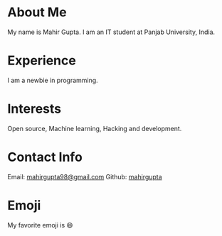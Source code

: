 # About Me
My name is Mahir Gupta. I am an IT student at Panjab University, India.
# Experience
I am a newbie in programming.
# Interests
Open source, Machine learning, Hacking  and development.
# Contact Info
Email: [mahirgupta98@gmail.com](mailto:mahirgupta98@gmail.com)
Github: [mahirgupta](https://github.com/Mahirgupta)
# Emoji
My favorite emoji is :smile:
